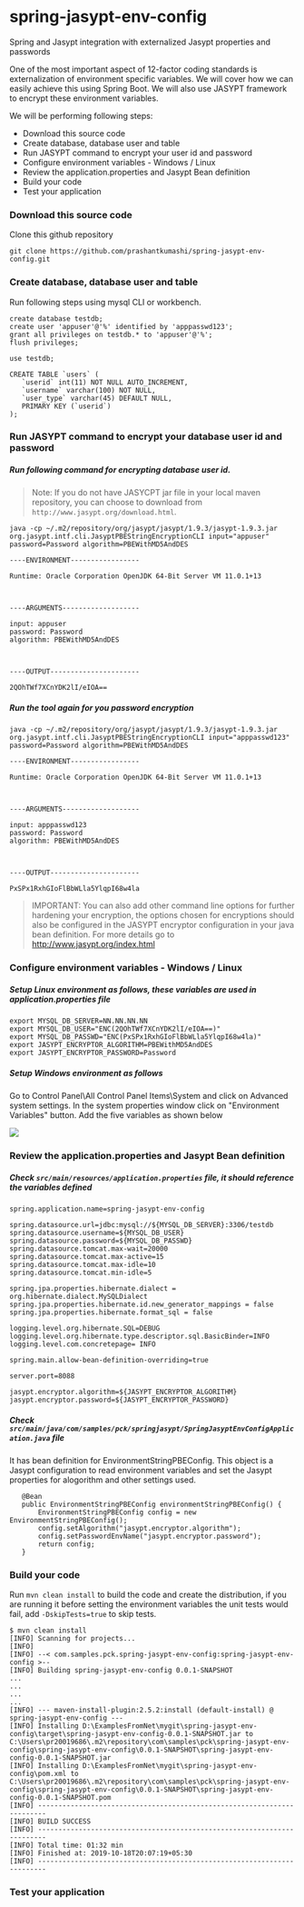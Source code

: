 # spring-jasypt-env-config
Spring and Jasypt integration with externalized Jasypt properties and passwords

One of the most important aspect of 12-factor coding standards is externalization of environment specific variables. We will cover how we can easily achieve this using Spring Boot. We will also use JASYPT framework to encrypt these environment variables. 

We will be performing following steps:
- Download this source code 
- Create database, database user and table 
- Run JASYPT command to encrypt your user id and password 
- Configure environment variables - Windows / Linux 
- Review the application.properties and Jasypt Bean definition 
- Build your code 
- Test your application 

### Download this source code 
Clone this github repository 
```
git clone https://github.com/prashantkumashi/spring-jasypt-env-config.git 
```
### Create database, database user and table 
Run following steps using mysql CLI or workbench. 
```
create database testdb;
create user 'appuser'@'%' identified by 'apppasswd123';
grant all privileges on testdb.* to 'appuser'@'%';
flush privileges;

use testdb;

CREATE TABLE `users` (
   `userid` int(11) NOT NULL AUTO_INCREMENT,
   `username` varchar(100) NOT NULL,
   `user_type` varchar(45) DEFAULT NULL,
   PRIMARY KEY (`userid`)
);
```
### Run JASYPT command to encrypt your database user id and password 
##### Run following command for encrypting database user id. 
> Note: If you do not have JASYCPT jar file in your local maven repository, you can choose to download from ```http://www.jasypt.org/download.html```. 

```
java -cp ~/.m2/repository/org/jasypt/jasypt/1.9.3/jasypt-1.9.3.jar  org.jasypt.intf.cli.JasyptPBEStringEncryptionCLI input="appuser" password=Password algorithm=PBEWithMD5AndDES

----ENVIRONMENT-----------------

Runtime: Oracle Corporation OpenJDK 64-Bit Server VM 11.0.1+13



----ARGUMENTS-------------------

input: appuser
password: Password
algorithm: PBEWithMD5AndDES



----OUTPUT----------------------

2QOhTWf7XCnYDK2lI/eIOA==
```

##### Run the tool again for you password encryption 
```
java -cp ~/.m2/repository/org/jasypt/jasypt/1.9.3/jasypt-1.9.3.jar  org.jasypt.intf.cli.JasyptPBEStringEncryptionCLI input="apppasswd123" password=Password algorithm=PBEWithMD5AndDES

----ENVIRONMENT-----------------

Runtime: Oracle Corporation OpenJDK 64-Bit Server VM 11.0.1+13



----ARGUMENTS-------------------

input: apppasswd123
password: Password
algorithm: PBEWithMD5AndDES



----OUTPUT----------------------

PxSPx1RxhGIoFlBbWLla5YlqpI68w4la
``` 

> IMPORTANT: You can also add other command line options for further hardening your encryption, the options chosen for encryptions should also be configured in the JASYPT encryptor configuration in your java bean definition. For more details go to http://www.jasypt.org/index.html 

### Configure environment variables - Windows / Linux 
##### Setup Linux environment as follows, these variables are used in application.properties file
```
export MYSQL_DB_SERVER=NN.NN.NN.NN
export MYSQL_DB_USER="ENC(2QOhTWf7XCnYDK2lI/eIOA==)"
export MYSQL_DB_PASSWD="ENC(PxSPx1RxhGIoFlBbWLla5YlqpI68w4la)"
export JASYPT_ENCRYPTOR_ALGORITHM=PBEWithMD5AndDES
export JASYPT_ENCRYPTOR_PASSWORD=Password
```
##### Setup Windows environment as follows 
Go to Control Panel\All Control Panel Items\System and click on Advanced system settings. In the system properties window click on "Environment Variables" button. Add the five variables as shown below

<p><img src="https://github.com/prashantkumashi/spring-jasypt-env-config/raw/master/images/WindowsEnv.PNG"/></p>

### Review the application.properties and Jasypt Bean definition 
##### Check ```src/main/resources/application.properties``` file, it should reference the variables defined
```
spring.application.name=spring-jasypt-env-config

spring.datasource.url=jdbc:mysql://${MYSQL_DB_SERVER}:3306/testdb
spring.datasource.username=${MYSQL_DB_USER}
spring.datasource.password=${MYSQL_DB_PASSWD}
spring.datasource.tomcat.max-wait=20000
spring.datasource.tomcat.max-active=15
spring.datasource.tomcat.max-idle=10
spring.datasource.tomcat.min-idle=5

spring.jpa.properties.hibernate.dialect = org.hibernate.dialect.MySQLDialect
spring.jpa.properties.hibernate.id.new_generator_mappings = false
spring.jpa.properties.hibernate.format_sql = false

logging.level.org.hibernate.SQL=DEBUG
logging.level.org.hibernate.type.descriptor.sql.BasicBinder=INFO
logging.level.com.concretepage= INFO

spring.main.allow-bean-definition-overriding=true 

server.port=8088

jasypt.encryptor.algorithm=${JASYPT_ENCRYPTOR_ALGORITHM}
jasypt.encryptor.password=${JASYPT_ENCRYPTOR_PASSWORD}
```

##### Check ```src/main/java/com/samples/pck/springjasypt/SpringJasyptEnvConfigApplication.java``` file
It has bean definition for EnvironmentStringPBEConfig. This object is a Jasypt configuration to read environment variables and set the Jasypt properties for alogorithm and other settings used.   

```
   @Bean
   public EnvironmentStringPBEConfig environmentStringPBEConfig() {
       EnvironmentStringPBEConfig config = new EnvironmentStringPBEConfig();
       config.setAlgorithm("jasypt.encryptor.algorithm");
       config.setPasswordEnvName("jasypt.encryptor.password");
       return config;
   }
```
### Build your code 
Run ```mvn clean install``` to build the code and create the distribution, if you are running it before setting the environment variables the unit tests would fail, add ```-DskipTests=true``` to skip tests. 

```
$ mvn clean install
[INFO] Scanning for projects...
[INFO]
[INFO] --< com.samples.pck.spring-jasypt-env-config:spring-jasypt-env-config >--
[INFO] Building spring-jasypt-env-config 0.0.1-SNAPSHOT
...
...
...
...
[INFO] --- maven-install-plugin:2.5.2:install (default-install) @ spring-jasypt-env-config ---
[INFO] Installing D:\ExamplesFromNet\mygit\spring-jasypt-env-config\target\spring-jasypt-env-config-0.0.1-SNAPSHOT.jar to C:\Users\pr20019686\.m2\repository\com\samples\pck\spring-jasypt-env-config\spring-jasypt-env-config\0.0.1-SNAPSHOT\spring-jasypt-env-config-0.0.1-SNAPSHOT.jar
[INFO] Installing D:\ExamplesFromNet\mygit\spring-jasypt-env-config\pom.xml to C:\Users\pr20019686\.m2\repository\com\samples\pck\spring-jasypt-env-config\spring-jasypt-env-config\0.0.1-SNAPSHOT\spring-jasypt-env-config-0.0.1-SNAPSHOT.pom
[INFO] ------------------------------------------------------------------------
[INFO] BUILD SUCCESS
[INFO] ------------------------------------------------------------------------
[INFO] Total time: 01:32 min
[INFO] Finished at: 2019-10-18T20:07:19+05:30
[INFO] ------------------------------------------------------------------------
```
### Test your application 

